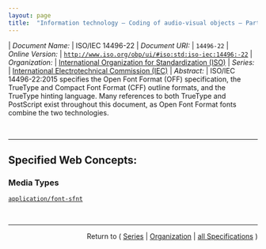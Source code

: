 ```yaml
---
layout: page
title:  "Information technology — Coding of audio-visual objects — Part 22: Open Font Format"
---
```


| *Document Name:* | ISO/IEC 14496-22
| *Document URI:* | `14496-22`
| *Online Version:* | [`http://www.iso.org/obp/ui/#iso:std:iso-iec:14496:-22`](http://www.iso.org/obp/ui/#iso:std:iso-iec:14496:-22)
| *Organization:* | [International Organization for Standardization (ISO)](..  "List of specification series by this organization")
| *Series:* | [International Electrotechnical Commission (IEC)](.  "List of specifications in this series")
| *Abstract:* | ISO/IEC 14496-22:2015 specifies the Open Font Format (OFF) specification, the TrueType and Compact Font Format (CFF) outline formats, and the TrueType hinting language. Many references to both TrueType and PostScript exist throughout this document, as Open Font Format fonts combine the two technologies.

<br/>
<hr/>

## Specified Web Concepts:

### Media Types

[`application/font-sfnt`](/concepts/media-type/application/font-sfnt "An Open font file contains data, in table format, that comprises either a TrueType or a PostScript outline font. Rasterizers use combinations of data from the tables contained in the font to render the TrueType or PostScript glyph outlines. Some of this supporting data is used no matter which outline format is used; some of the supporting data is specific to either TrueType or PostScript.")



<br/>
<hr/>

<p style="text-align: right">Return to ( <a href="./">Series</a> | <a href="../">Organization</a> | <a href="../../">all Specifications</a> )</p>